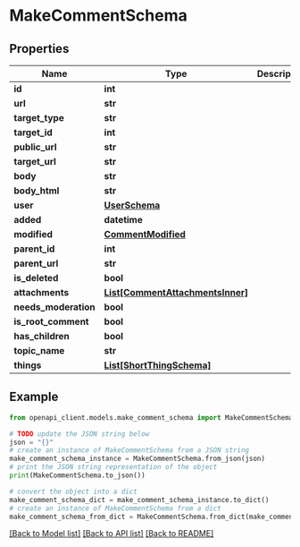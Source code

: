 # MakeCommentSchema


## Properties

Name | Type | Description | Notes
------------ | ------------- | ------------- | -------------
**id** | **int** |  | 
**url** | **str** |  | [optional] 
**target_type** | **str** |  | [optional] 
**target_id** | **int** |  | [optional] 
**public_url** | **str** |  | [optional] 
**target_url** | **str** |  | [optional] 
**body** | **str** |  | [optional] 
**body_html** | **str** |  | [optional] 
**user** | [**UserSchema**](UserSchema.md) |  | [optional] 
**added** | **datetime** |  | [optional] 
**modified** | [**CommentModified**](CommentModified.md) |  | [optional] 
**parent_id** | **int** |  | [optional] 
**parent_url** | **str** |  | [optional] 
**is_deleted** | **bool** |  | [optional] 
**attachments** | [**List[CommentAttachmentsInner]**](CommentAttachmentsInner.md) |  | [optional] 
**needs_moderation** | **bool** |  | [optional] 
**is_root_comment** | **bool** |  | [optional] 
**has_children** | **bool** |  | [optional] 
**topic_name** | **str** |  | [optional] 
**things** | [**List[ShortThingSchema]**](ShortThingSchema.md) |  | [optional] 

## Example

```python
from openapi_client.models.make_comment_schema import MakeCommentSchema

# TODO update the JSON string below
json = "{}"
# create an instance of MakeCommentSchema from a JSON string
make_comment_schema_instance = MakeCommentSchema.from_json(json)
# print the JSON string representation of the object
print(MakeCommentSchema.to_json())

# convert the object into a dict
make_comment_schema_dict = make_comment_schema_instance.to_dict()
# create an instance of MakeCommentSchema from a dict
make_comment_schema_from_dict = MakeCommentSchema.from_dict(make_comment_schema_dict)
```
[[Back to Model list]](../README.md#documentation-for-models) [[Back to API list]](../README.md#documentation-for-api-endpoints) [[Back to README]](../README.md)


